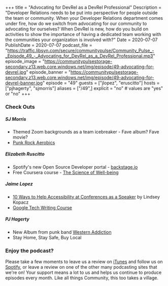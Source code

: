 +++
title = "Advocating for DevRel as a DevRel Professional"
Description = "Developer Relations needs to be put into perspective for people outside the team or community. When your Developer Relations department comes under fire, how do we switch from advocating for our community to advocating for ourselves? When DevRel is new, how do you build on activities to show the importance of having a dedicated team working with the communities your organization is involved with?"
Date = 2020-07-07
PublishDate = 2020-07-07
podcast_file = "https://traffic.libsyn.com/secure/communitypulse/Community_Pulse_-_Episode_49_-_Advocating_for_DevRel_as_a_DevRel_Professional.mp3"
episode_image = "https://communitypulsestorage-secondary.z13.web.core.windows.net/img/episode/49-advocating-for-devrel.jpg"
episode_banner = "https://communitypulsestorage-secondary.z13.web.core.windows.net/img/episode/49-advocating-for-devrel-banner.jpg"
episode = "49"
guests = ["jlopez", "eruscitto"]
hosts = ["pjhagerty", "sjmorris"]
aliases = ["/49",]
explicit = "no" # values are "yes" or "no"
+++

### Check Outs

##### SJ Morris
* Themed Zoom backgrounds as a team icebreaker - Fave album? Fave movie?
* [Punk Rock Aerobics](http://www.punkrockaerobics.com/)

##### Elizabeth Ruscitto
* Spotify's new Open Source Developer portal - [backstage.io](https://backstage.io)
* Free Coursera course - [The Science of Well-being](https://www.coursera.org/learn/the-science-of-well-being)

##### Jaime Lopez
* [10 Ways to Help Accessibility at Conferences as a Speaker](https://www.a11ywithlindsey.com/blog/accessibility-conferences) by Lindsey Kopacz
* [Google Tech Writing Course](https://developers.google.com/tech-writing)

##### PJ Hagerty
* New Album from punk band [Western Addiction](https://combine.fm/spotify/album/5wJ7lrs5A9RhhHbaAsuOKe)
* Stay Home, Stay Safe, Buy Local


### Enjoy the podcast?
Please take a few moments to leave us a review on [iTunes](https://itunes.apple.com/us/podcast/community-pulse/id1218368182?mt=2) and follow us on [Spotify](https://open.spotify.com/show/3I7g5WfMSgpWu38zZMjet?si=565TMb81SaWwrJYbAIeOxQ), or leave a review on one of the other many podcasting sites that we're on! Your support means a lot to us and helps us continue to produce episodes every month. Like all things Community, this too takes a village.
